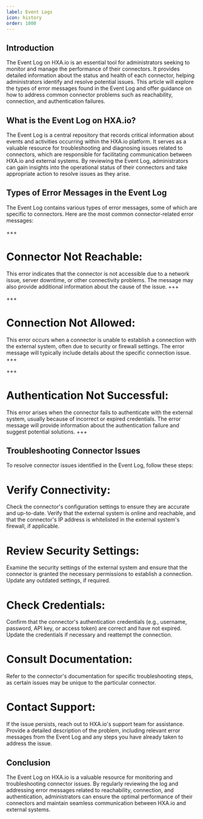 ```yaml
---
label: Event Logs
icon: history
order: 1000
---
```

## Introduction

The Event Log on HXA.io is an essential tool for administrators seeking to monitor and manage the performance of their connectors. It provides detailed information about the status and health of each connector, helping administrators identify and resolve potential issues. This article will explore the types of error messages found in the Event Log and offer guidance on how to address common connector problems such as reachability, connection, and authentication failures.

## What is the Event Log on HXA.io?

The Event Log is a central repository that records critical information about events and activities occurring within the HXA.io platform. It serves as a valuable resource for troubleshooting and diagnosing issues related to connectors, which are responsible for facilitating communication between HXA.io and external systems. By reviewing the Event Log, administrators can gain insights into the operational status of their connectors and take appropriate action to resolve issues as they arise.

## Types of Error Messages in the Event Log

The Event Log contains various types of error messages, some of which are specific to connectors. Here are the most common connector-related error messages:

+++
# Connector Not Reachable:
This error indicates that the connector is not accessible due to a network issue, server downtime, or other connectivity problems. The message may also provide additional information about the cause of the issue.
+++

+++
# Connection Not Allowed:
This error occurs when a connector is unable to establish a connection with the external system, often due to security or firewall settings. The error message will typically include details about the specific connection issue.
+++

+++
# Authentication Not Successful:
This error arises when the connector fails to authenticate with the external system, usually because of incorrect or expired credentials. The error message will provide information about the authentication failure and suggest potential solutions.
+++
## Troubleshooting Connector Issues

To resolve connector issues identified in the Event Log, follow these steps:

# Verify Connectivity:
Check the connector's configuration settings to ensure they are accurate and up-to-date. Verify that the external system is online and reachable, and that the connector's IP address is whitelisted in the external system's firewall, if applicable.

# Review Security Settings:
Examine the security settings of the external system and ensure that the connector is granted the necessary permissions to establish a connection. Update any outdated settings, if required.

# Check Credentials:
Confirm that the connector's authentication credentials (e.g., username, password, API key, or access token) are correct and have not expired. Update the credentials if necessary and reattempt the connection.

# Consult Documentation:
Refer to the connector's documentation for specific troubleshooting steps, as certain issues may be unique to the particular connector.

# Contact Support:
If the issue persists, reach out to HXA.io's support team for assistance. Provide a detailed description of the problem, including relevant error messages from the Event Log and any steps you have already taken to address the issue.

## Conclusion

The Event Log on HXA.io is a valuable resource for monitoring and troubleshooting connector issues. By regularly reviewing the log and addressing error messages related to reachability, connection, and authentication, administrators can ensure the optimal performance of their connectors and maintain seamless communication between HXA.io and external systems.